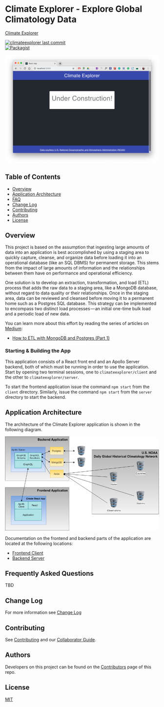 # Climate Explorer - Explore Global Climatology Data
[Climate Explorer](https://jdmedlock.github.io/climateexplorer/)
<br/>

[![climateexplorer last commit](https://img.shields.io/github/last-commit/google/skia.svg)](https://github.com/jdmedlock/climateexplorer)
<br/>
[![Packagist](https://img.shields.io/packagist/l/doctrine/orm.svg)](https://github.com/jdmedlock/climateexplorer/)


![Screenshot](https://github.com/jdmedlock/climateexplorer/blob/development/docs/ce_screenshot.png)

## Table of Contents

* [Overview](#overview)
* [Application Architecture](#application-architecture)
* [FAQ](#frequently-asked-questions)
* [Change Log](#change-log)
* [Contributing](#contributing)
* [Authors](#authors)
* [License](#license)

## Overview

This project is based on the assumption that ingesting large amounts of data
into an application is best accomplished by using a staging area to quickly
capture, cleanse, and organize data before loading it into an operational 
database (like an SQL DBMS) for permanent storage. This stems from the impact 
of large amounts of information and the relationships between them have on 
performance and operational efficiency.

One solution is to develop an extraction, transformation, and load (ETL) 
process that adds the raw data to a staging area, like a MongoDB database, 
without regard to data quality or their relationships. Once in the staging 
area, data can be reviewed and cleansed before moving it to a permanent home 
such as a Postgres SQL database. This strategy can be implemented to encompass 
two distinct load processes — an initial one-time bulk load and a periodic 
load of new data.

You can learn more about this effort by reading the series of articles on
[Medium](https://medium.com):

- [How to ETL with MongoDB and Postgres (Part 1)](https://medium.com/chingu/how-to-etl-with-mongodb-and-postgres-part-1-ef8476f0b8b2)

### Starting & Building the App

This application consists of a React front end and an Apollo Server backend, 
both of which must be running in order to use the application. Start by opening
two terminal sessions, one to `climateexplorer/client` and the other to
`climateexplorer/server`.

To start the frontend application issue the command `npm start` from the
`client` directory. Similarly, issue the command `npm start` from the `server`
directory to start the backend.

## Application Architecture

The architecture of the Climate Explorer application is shown in the
following diagram.

![Climate Explorer Architecture](https://github.com/jdmedlock/climateexplorer/blob/development/docs/ce_architecture.png)

Documentation on the frontend and backend parts of the application are
located at the following locations:

- [Frontend Client](https://github.com/jdmedlock/climateexplorer/blob/development/client/README.md)
- [Backend Server](https://github.com/jdmedlock/climateexplorer/blob/development/server/README.md)

## Frequently Asked Questions

TBD

## Change Log

For more information see [Change Log](https://github.com/jdmedlock/climateexplorer/blob/development/docs/CHANGELOG.md)

## Contributing

See [Contributing](https://github.com/jdmedlock/climateexplorer/blob/development/docs/CONTRIBUTING.md)
and our [Collaborator Guide](https://github.com/jdmedlock/climateexplorer/blob/development/docs/COLLABORATOR_GUIDE.md).

## Authors

Developers on this project can be found on the [Contributors](https://github.com/jdmedlock/climateexplorer/graphs/contributors) page of this repo.

## License

[MIT](https://tldrlegal.com/license/mit-license)

